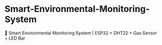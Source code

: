 # Smart-Environmental-Monitoring-System
🚨 Smart Environmental Monitoring System | ESP32 + DHT22 + Gas Sensor + LED Bar
